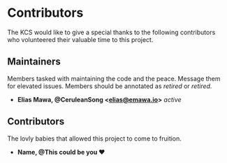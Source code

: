 # Contributors

The KCS would like to give a special thanks to the following contributors who volunteered their valuable time to this project. 

## Maintainers 

Members tasked with maintaining the code and the peace. Message them for elevated issues. Members should be annotated as *retired* or *retired*.

- **Elias Mawa, @CeruleanSong \<elias@emawa.io>** *active*
<!-- - **Name, @GitHub handle \<email>** *retired* -->

## Contributors 

The lovly babies that allowed this project to come to fruition.

- **Name, @This could be you :heart:**
